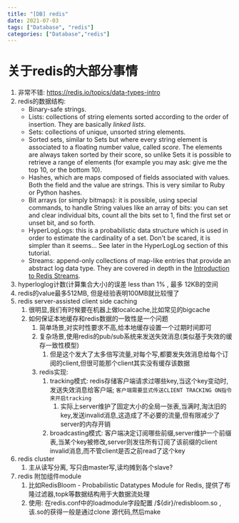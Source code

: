 ```yaml
---
title: "[DB] redis"
date: 2021-07-03
tags: ["Database", "redis"]
categories: ["Database","redis"]
---
```


# 关于redis的大部分事情

1. 非常不错: https://redis.io/topics/data-types-intro
2. redis的数据结构:
   - Binary-safe strings.
   - Lists: collections of string elements sorted according to the order of insertion. They are basically *linked lists*.
   - Sets: collections of unique, unsorted string elements.
   - Sorted sets, similar to Sets but where every string element is associated to a            floating number value, called *score*. The elements are always taken sorted by their score, so unlike Sets it is possible to retrieve a range of elements (for example you may ask: give me the top 10, or the bottom 10).
   - Hashes, which are maps composed of fields associated with values. Both the field and the value are strings. This is very similar to Ruby or Python hashes.
   - Bit arrays (or simply bitmaps): it is possible, using special commands, to  handle String values like an array of bits: you can set and clear individual bits, count all the bits set to 1, find the first set or unset bit, and so forth.
   - HyperLogLogs: this is a probabilistic data structure which is used in order to estimate the cardinality of a set. Don't be scared, it is simpler than it seems... See later in the HyperLogLog section of this tutorial.
   - Streams: append-only collections of map-like entries that provide an abstract log data type. They are covered in depth in the [Introduction to Redis Streams](https://redis.io/topics/streams-intro).
3. hyperloglog计数(计算集合大小)的误差 less than 1% ,  最多 12KB的空间
4. redis的value最多512MB, 但是经验表明100MB就比较慢了
5. redis server-assisted client side caching
   1. 很明显,我们有时候要在机器上做localcache,比如常见的bigcache
   2. 如何保证本地缓存和redis数据的一致性是一个问题
      1. 简单场景,对实时性要求不高,给本地缓存设置一个过期时间即可
      2. 复杂场景,使用redis的pub/sub系统来发送失效消息(类似基于失效的缓存一致性模型)
         1. 但是这个发大了太多倍写流量,对每个写,都要发失效消息给每个订阅的client,但很可能那个client其实没有缓存该数据
      3. redis实现:
         1. tracking模式: redis存储客户端请求过哪些key,当这个key变动时,发送失效消息给客户端; `客户端需要显式传送CLIENT TRACKING ON指令来开启tracking`
            1. 实际上server维护了固定大小的全局一张表,当满时,淘汰旧的key,发送invalid消息,这造成了不必要的流量,但有限减少了server的内存开销
         2. broadcasting模式: 客户端决定订阅哪些前缀,server维护一个前缀表,当某个key被修改,server则发往所有订阅了该前缀的client invalid消息,而不管client是否之前read了这个key
6. redis cluster
   1.  主从读写分离, 写只由master写,读均摊到各个slave?
7. redis 附加组件module
   1. 比如RedisBloom - Probabilistic Datatypes Module for Redis, 提供了布隆过滤器,topk等数据结构用于大数据流处理
   2. 使用: 在redis.conf中的loadmodule字段配置 /${dir}/redisbloom.so , 该.so的获得一般是通过clone 源代码,然后make